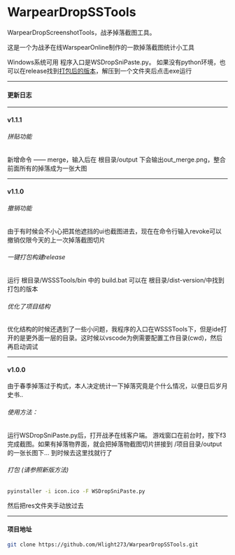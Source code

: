 # WarpearDropSSTools
WarpearDropScreenshotTools，战矛掉落截图工具。

这是一个为战矛在线WarspearOnline制作的一款掉落截图统计小工具

Windows系统可用
程序入口是WSDropSniPaste.py。
如果没有python环境，也可以在release找到[打包后的版本](https://github.com/Hlight273/WarpearDropSSTools/releases "发布 release")，解压到一个文件夹后点击exe运行

------------

#### 更新日志

------------

#### v1.1.1


###### 拼贴功能

新增命令 —— merge，输入后在 根目录/output 下会输出out_merge.png，整合前面所有的掉落成为一张大图

------------

#### v1.1.0


###### 撤销功能

由于有时候会不小心把其他遮挡的ui也截图进去，现在在命令行输入revoke可以撤销仅限今天的上一次掉落截图切片

###### 一键打包构建release

运行 根目录/WSSSTools/bin 中的 build.bat 可以在 根目录/dist-version/中找到打包的版本

###### 优化了项目结构

优化结构的时候还遇到了一些小问题，我程序的入口在WSSSTools下，但是ide打开的是更外面一层的目录。这时候以vscode为例需要配置工作目录(cwd)，然后再启动调试


------------

#### v1.0.0

由于春季掉落过于构式，本人决定统计一下掉落究竟是个什么情况，以便日后岁月史书..

###### 使用方法：

运行WSDropSniPaste.py后，打开战矛在线客户端。
游戏窗口在前台时，按下f3完成截图。如果有掉落物界面，就会把掉落物截图切片拼接到
/项目目录/output 的一张长图下... 到时候去这里找就行了

###### 打包 (请参照新版方法)
```bash
pyinstaller -i icon.ico -F WSDropSniPaste.py
```
然后把res文件夹手动放过去

------------


#### 项目地址
```bash
git clone https://github.com/Hlight273/WarpearDropSSTools.git
```

